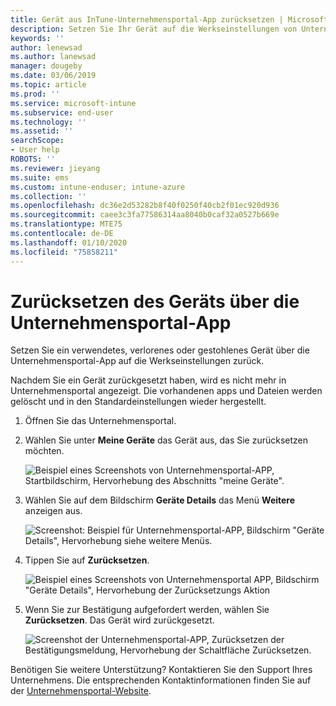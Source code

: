 ```yaml
---
title: Gerät aus InTune-Unternehmensportal-App zurücksetzen | Microsoft-Dokumentation
description: Setzen Sie Ihr Gerät auf die Werkseinstellungen von Unternehmensportal für Windows 10 zurück.
keywords: ''
author: lenewsad
ms.author: lanewsad
manager: dougeby
ms.date: 03/06/2019
ms.topic: article
ms.prod: ''
ms.service: microsoft-intune
ms.subservice: end-user
ms.technology: ''
ms.assetid: ''
searchScope:
- User help
ROBOTS: ''
ms.reviewer: jieyang
ms.suite: ems
ms.custom: intune-enduser; intune-azure
ms.collection: ''
ms.openlocfilehash: dc36e2d53282b8f40f0250f40cb2f01ec920d936
ms.sourcegitcommit: caee3c3fa77586314aa8040b0caf32a0527b669e
ms.translationtype: MTE75
ms.contentlocale: de-DE
ms.lasthandoff: 01/10/2020
ms.locfileid: "75858211"
---
```

# <a name="reset-device-from-the-company-portal-app"></a>Zurücksetzen des Geräts über die Unternehmensportal-App  

Setzen Sie ein verwendetes, verlorenes oder gestohlenes Gerät über die Unternehmensportal-App auf die Werkseinstellungen zurück.  

Nachdem Sie ein Gerät zurückgesetzt haben, wird es nicht mehr in Unternehmensportal angezeigt. Die vorhandenen apps und Dateien werden gelöscht und in den Standardeinstellungen wieder hergestellt.  


1. Öffnen Sie das Unternehmensportal.  
2. Wählen Sie unter **Meine Geräte** das Gerät aus, das Sie zurücksetzen möchten.   

    ![Beispiel eines Screenshots von Unternehmensportal-APP, Startbildschirm, Hervorhebung des Abschnitts "meine Geräte".](./media/1802-cp-app-windows-home.png)  

3. Wählen Sie auf dem Bildschirm **Geräte Details** das Menü **Weitere** anzeigen aus.  

    ![Screenshot: Beispiel für Unternehmensportal-APP, Bildschirm "Geräte Details", Hervorhebung siehe weitere Menüs.](./media/1802-cp-app-windows-device-details.png)  

4. Tippen Sie auf **Zurücksetzen**.  

     ![Beispiel eines Screenshots von Unternehmensportal APP, Bildschirm "Geräte Details", Hervorhebung der Zurücksetzungs Aktion ](./media/1802-cp-app-windows-device-details-reset.png)  

5. Wenn Sie zur Bestätigung aufgefordert werden, wählen Sie **Zurücksetzen**. Das Gerät wird zurückgesetzt.  

     ![Screenshot der Unternehmensportal-APP, Zurücksetzen der Bestätigungsmeldung, Hervorhebung der Schaltfläche Zurücksetzen. ](./media/1802-cp-app-windows-reset-confirm.png)  

Benötigen Sie weitere Unterstützung? Kontaktieren Sie den Support Ihres Unternehmens. Die entsprechenden Kontaktinformationen finden Sie auf der [Unternehmensportal-Website](https://go.microsoft.com/fwlink/?linkid=2010980).  

